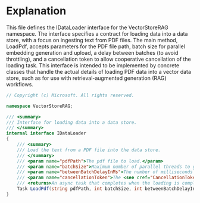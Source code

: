 # Explanation
This file defines the IDataLoader interface for the VectorStoreRAG namespace. The interface specifies a contract for loading data into a data store, with a focus on ingesting text from PDF files. The main method, LoadPdf, accepts parameters for the PDF file path, batch size for parallel embedding generation and upload, a delay between batches (to avoid throttling), and a cancellation token to allow cooperative cancellation of the loading task. This interface is intended to be implemented by concrete classes that handle the actual details of loading PDF data into a vector data store, such as for use with retrieval-augmented generation (RAG) workflows.

```csharp
// Copyright (c) Microsoft. All rights reserved.

namespace VectorStoreRAG;

/// <summary>
/// Interface for loading data into a data store.
/// </summary>
internal interface IDataLoader
{
    /// <summary>
    /// Load the text from a PDF file into the data store.
    /// </summary>
    /// <param name="pdfPath">The pdf file to load.</param>
    /// <param name="batchSize">Maximum number of parallel threads to generate embeddings and upload records.</param>
    /// <param name="betweenBatchDelayInMs">The number of milliseconds to delay between batches to avoid throttling.</param>
    /// <param name="cancellationToken">The <see cref="CancellationToken"/> to monitor for cancellation requests.</param>
    /// <returns>An async task that completes when the loading is complete.</returns>
    Task LoadPdf(string pdfPath, int batchSize, int betweenBatchDelayInMs, CancellationToken cancellationToken);
}
```